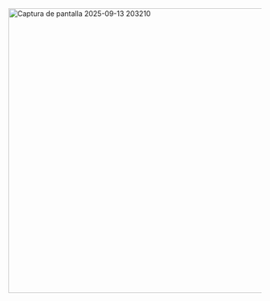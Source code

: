 
<img width="631" height="566" alt="Captura de pantalla 2025-09-13 203210" src="https://github.com/user-attachments/assets/b9c8305b-9a4b-467a-93ad-dcfc54691feb" />
